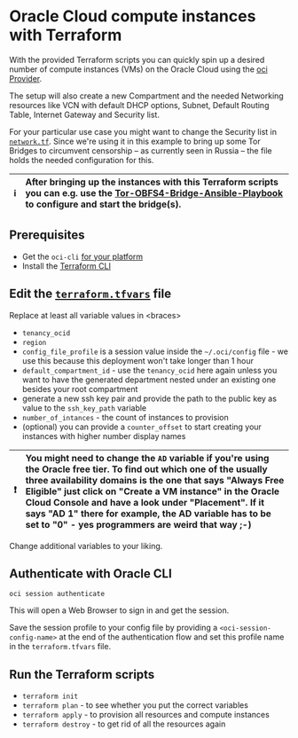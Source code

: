 # Oracle Cloud compute instances with Terraform

With the provided Terraform scripts you can quickly spin up a desired number of compute instances (VMs) on the Oracle Cloud using the [oci Provider](https://registry.terraform.io/providers/hashicorp/oci).

The setup will also create a new Compartment and the needed Networking resources like VCN with default DHCP options, Subnet, Default Routing Table, Internet Gateway and Security list.

For your particular use case you might want to change the Security list in [`network.tf`](network.tf). Since we're using it in this example to bring up some Tor Bridges to circumvent censorship – as currently seen in Russia – the file holds the needed configuration for this.

:information_source: | After bringing up the instances with this Terraform scripts you can e.g. use the [Tor-OBFS4-Bridge-Ansible-Playbook](https://github.com/cyb3rwr3ck/Tor-OBFS4-Bridge-Ansible-Playbook) to configure and start the bridge(s).
:---: | :---


## Prerequisites

- Get the `oci-cli` [for your platform](https://docs.oracle.com/en-us/iaas/Content/API/SDKDocs/cliinstall.htm)
- Install the [Terraform CLI](https://www.terraform.io/downloads)


## Edit the [`terraform.tfvars`](terraform.tfvars) file

Replace at least all variable values in \<braces\>

- `tenancy_ocid`
- `region`
- `config_file_profile` is a session value inside the `~/.oci/config` file - we use this because this deployment won't take longer than 1 hour
- `default_compartment_id` - use the `tenancy_ocid` here again unless you want to have the generated department nested under an existing one besides your root compartment
- generate a new ssh key pair and provide the path to the public key as value to the `ssh_key_path` variable
- `number_of_intances` - the count of instances to provision
- (optional) you can provide a `counter_offset` to start creating your instances with higher number display names

:exclamation: | You might need to change the `AD` variable if you're using the Oracle free tier. To find out which one of the usually three availability domains is the one that says "Always Free Eligible" just click on "Create a VM instance" in the Oracle Cloud Console and have a look under "Placement". If it says "AD 1" there for example, the AD variable has to be set to "0" - yes programmers are weird that way ;-)
:---: | :---

Change additional variables to your liking.

## Authenticate with Oracle CLI

`oci session authenticate`

This will open a Web Browser to sign in and get the session.

Save the session profile to your config file by providing a `<oci-session-config-name>` at the end of the authentication flow and set this profile name in the `terraform.tfvars` file.

## Run the Terraform scripts

- `terraform init`
- `terraform plan` - to see whether you put the correct variables
- `terraform apply` - to provision all resources and compute instances
- `terraform destroy` - to get rid of all the resources again
